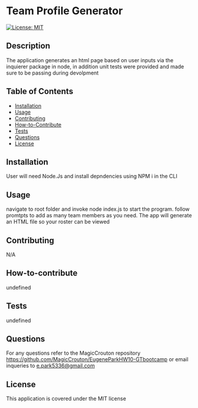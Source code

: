 # Team Profile Generator
[![License: MIT](https://img.shields.io/badge/License-MIT-yellow.svg)](https://opensource.org/licenses/MIT)

## Description

The application generates an html page based on user inputs via the inquierer package in node, in addition unit tests were provided and made sure to be passing during devolpment

## Table of Contents

- [Installation](#installation)
- [Usage](#usage)
- [Contributing](#contributing)
- [How-to-Contribute](#how-to-contribute)
- [Tests](#tests)
- [Questions](#questions)
- [License](#license)

## Installation

User will need Node.Js and install depndencies using NPM i in the CLI

## Usage

navigate to root folder and invoke node index.js to start the program. follow promtpts to add as many team members as you need. The app will generate an HTML file so your roster can be viewed

## Contributing

N/A

## How-to-contribute

undefined

## Tests

undefined

## Questions

For any questions refer to the MagicCrouton repository https://github.com/MagicCrouton/EugeneParkHW10-GTbootcamp 
or email inqueries to e.park5336@gmail.com

## License

This application is covered under the MIT license